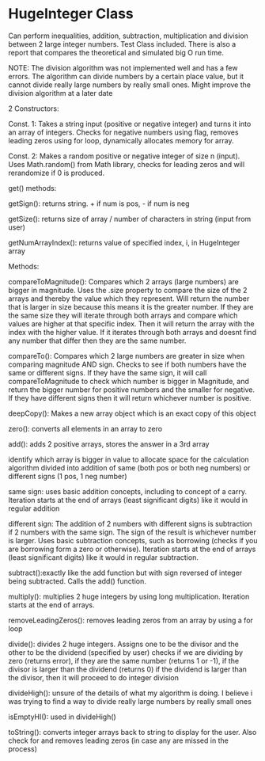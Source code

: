 # HugeInteger Class

Can perform inequalities, addition, subtraction, multiplication and division between 2 large integer numbers. Test Class included.
There is also a report that compares the theoretical and simulated big O run time.

NOTE: The division algorithm was not implemented well and has a few errors. 
The algorithm can divide numbers by a certain place value, but it cannot divide really large numbers by really small ones.
Might improve the division algorithm at a later date



2 Constructors:

Const. 1: Takes a string input (positive or negative integer) and turns it into an array of integers. Checks for negative numbers using flag, removes leading zeros using for loop, dynamically allocates memory for array.

Const. 2: Makes a random positive or negative integer of size n (input). Uses Math.random() from Math library, checks for leading zeros and will rerandomize if 0 is produced.



get() methods:

getSign(): returns string. + if num is pos, - if num is neg

getSize(): returns size of array / number of characters in string (input from user)

getNumArrayIndex(): returns value of specified index, i, in HugeInteger array



Methods:

compareToMagnitude(): Compares which 2 arrays (large numbers) are bigger in magnitude. 
Uses the .size property to compare the size of the 2 arrays and thereby the value which they represent. 
Will return the number that is larger in size because this means it is the greater number. 
If they are the same size they will iterate through both arrays and compare which values are higher at that specific index. 
Then it will return the array with the index with the higher value. 
If it iterates through both arrays and doesnt find any number that differ then they are the same number.

compareTo(): Compares which 2 large numbers are greater in size when comparing magnitude AND sign. 
Checks to see if both numbers have the same or different signs.
If they have the same sign, it will call compareToMagnitude to check which number is bigger in Magnitude, and return the bigger number for positive numbers and the smaller for negative.
If they have different signs then it will return whichever number is positive.

deepCopy(): Makes a new array object which is an exact copy of this object

zero(): converts all elements in an array to zero

add(): adds 2 positive arrays, stores the answer in a 3rd array

identify which array is bigger in value to allocate space for the calculation
algorithm divided into addition of same (both pos or both neg numbers) or different signs (1 pos, 1 neg number)

same sign:
uses basic addition concepts, including  to concept of a carry.
Iteration starts at the end of arrays (least significant digits) like it would in regular addition

different sign:
The addition of 2 numbers with different signs is subtraction if 2 numbers with the same sign. 
The sign of the result is whichever number is larger.
Uses basic subtraction concepts, such as borrowing (checks if you are borrowing form a zero or otherwise). 
Iteration starts at the end of arrays (least significant digits) like it would in regular subtraction.

subtract():exactly like the add function but with sign reversed of integer being subtracted. Calls the add() function.

multiply(): multiplies 2 huge integers by using long multiplication. Iteration starts at the end of arrays.

removeLeadingZeros(): removes leading zeros from an array by using a for loop

divide(): divides 2 huge integers. Assigns one to be the divisor and the other to be the dividend (specified by user)
checks if we are dividing by zero (returns error), if they are the same number (returns 1 or -1), if the divisor is larger than the dividend (returns 0)
if the dividend is larger than the divisor, then it will proceed to do integer division

divideHigh(): unsure of the details of what my algorithm is doing. I believe i was trying to find a way to divide really large numbers by really small ones

isEmptyHI(): used in divideHigh()

toString(): converts integer arrays back to string to display for the user. Also check for and removes leading zeros (in case any are missed in the process)



